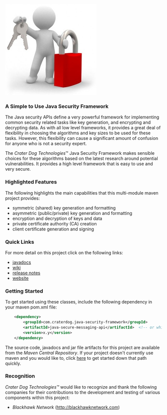 ![Java Security Framework](https://github.com/craterdog/java-security-framework/blob/master/docs/images/Security.jpg)

### A Simple to Use Java Security Framework
The Java security APIs define a very powerful framework for implementing common security related tasks
like key generation, and encrypting and decrypting data. As with all low level frameworks, it provides
a great deal of flexibility in choosing the algorithms and key sizes to be used for these tasks. However,
this flexibility can cause a significant amount of confusion for anyone who is not a security expert.

The _Crater Dog Technologies_™ Java Security Framework makes sensible choices for these algorithms based
on the latest research around potential vulnerabilities. It provides a high level framework that is easy
to use and very secure.

### Highlighted Features
The following highlights the main capabilities that this multi-module maven project provides:

 * symmetric (shared) key generation and formatting
 * asymmetric (public/private) key generation and formatting
 * encryption and decryption of keys and data
 * private certificate authority (CA) creation
 * client certificate generation and signing

### Quick Links
For more detail on this project click on the following links:

 * [javadocs](http://craterdog.github.io/java-security-framework/latest/index.html)
 * [wiki](https://github.com/craterdog/java-security-framework/wiki)
 * [release notes](https://github.com/craterdog/java-security-framework/wiki/releases)
 * [website](http://craterdog.com)

### Getting Started
To get started using these classes, include the following dependency in your maven pom.xml file:

```xml
    <dependency>
        <groupId>com.craterdog.java-security-framework</groupId>
        <artifactId>java-secure-messaging-api</artifactId>  <!-- or whichever submodule you need -->
        <version>x.y</version>
    </dependency>
```

The source code, javadocs and jar file artifacts for this project are available from the
*Maven Central Repository*. If your project doesn't currently use maven and you would like to,
click [here](https://github.com/craterdog/maven-parent-poms) to get started down that path quickly.

### Recognition
_Crater Dog Technologies™_ would like to recognize and thank the following
companies for their contributions to the development and testing of various
components within this project:

 * _Blackhawk Network_ (http://blackhawknetwork.com)

